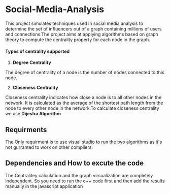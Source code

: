 # Social-Media-Analysis
This project simulates techniques  used in social media analysis to determine the set of influencers out of a
graph containing millions of users and connections.The project aims at applying algorithms based on graph theory to compute the centrality
property for each node in the graph.

#### Types of centrality supported
1. **Degree Centrality**

  The degree of centrality of a node is the number of nodes connected to this node.

2. **Closeness Centrality**

  Closeness centrality indicates how close a node is to all other nodes in the network. It is
  calculated as the average of the shortest path length from the node to every other node in
  the network.To calculate closeness centrality we use **Dijestra Algorithm**


## Requirments
The Only requirment is to use visual studio to run the two algorithms as it's not gurranted to work on other compilers.


## Dependencies and How to excute the code
The Centralitey calculation and the graph virsualization are completely independent.
So you need to run the c++ code first and then add the results manually in the javascript application  

